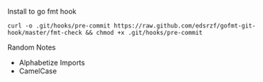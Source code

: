 Install to go fmt hook
```
curl -o .git/hooks/pre-commit https://raw.github.com/edsrzf/gofmt-git-hook/master/fmt-check && chmod +x .git/hooks/pre-commit
```


Random Notes

- Alphabetize Imports
- CamelCase
